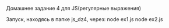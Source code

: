 Домашнее задание 4 для JS(регулярные выражения) 

Запуск, находясь в папке js_dz4, через:
node ex1.js
node ex2.js
